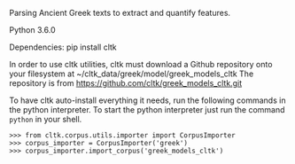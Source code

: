 Parsing Ancient Greek texts to extract and quantify features.

Python 3.6.0

Dependencies:
pip install cltk

In order to use cltk utilities, cltk must download a Github repository onto your filesystem at ~/cltk\_data/greek/model/greek\_models\_cltk
The repository is from https://github.com/cltk/greek_models_cltk.git

To have cltk auto-install everything it needs, run the following commands in the python interpreter. To start the python interpreter just run the command `python` in your shell.

```
>>> from cltk.corpus.utils.importer import CorpusImporter
>>> corpus_importer = CorpusImporter('greek')
>>> corpus_importer.import_corpus('greek_models_cltk')
```
